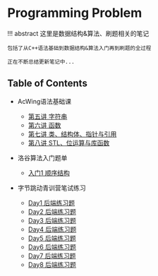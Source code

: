# Programming Problem

!!! abstract 
    这里是数据结构&算法、刷题相关的笔记
    
    包括了从C++语法基础到数据结构&算法入门再到刷题的全过程

    正在不断总结更新笔记中...


## Table of Contents

- AcWing语法基础课
    - [第五讲 字符串](Problem/../acwing/语法基础课5.md)
    - [第六讲 函数](Problem/../acwing/语法基础课6.md)
    - [第七讲 类、结构体、指针与引用](Problem/../acwing/语法基础课7.md)
    - [第八讲 STL、位运算与库函数](Problem/../acwing/语法基础课8.md)

- 洛谷算法入门题单
    - [入门1 顺序结构](Problem/../luogu/入门1顺序结构.md)

- 字节跳动青训营笔试练习
    - [Day1 后端练习题](bytedance/backendDay1.md)
    - [Day2 后端练习题](bytedance/backendDay2.md)
    - [Day3 后端练习题](bytedance/backendDay3.md)
    - [Day4 后端练习题](bytedance/backendDay4.md)
    - [Day5 后端练习题](bytedance/backendDay5.md)
    - [Day6 后端练习题](bytedance/backendDay6.md)
    - [Day7 后端练习题](bytedance/backendDay7.md)
    - [Day8 后端练习题](bytedance/backendDay8.md)